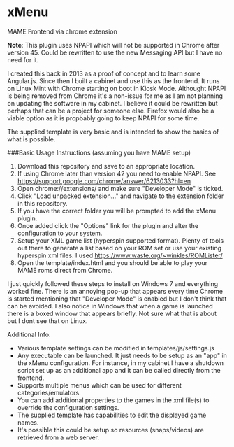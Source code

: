 # xMenu
MAME Frontend via chrome extension

**Note**: This plugin uses NPAPI which will not be supported in Chrome after version 45. Could be rewritten to use the new Messaging API but I have no need for it.

I created this back in 2013 as a proof of concept and to learn some Angular.js. Since then I built a cabinet and use this as the frontend. It runs on Linux Mint with Chrome starting on boot in Kiosk Mode. Althought NPAPI is being removed from Chrome it's a non-issue for me as I am not planning on updating the software in my cabinet. I believe it could be rewritten but perhaps that can be a project for someone else. Firefox would also be a viable option as it is propbably going to keep NPAPI for some time.

The supplied template is very basic and is intended to show the basics of what is possible.

###Basic Usage Instructions (assuming you have MAME setup)

1. Download this repository and save to an appropriate location.
2. If using Chrome later than version 42 you need to enable NPAPI. See https://support.google.com/chrome/answer/6213033?hl=en
3. Open chrome://extensions/ and make sure "Developer Mode" is ticked.
4. Click "Load unpacked extension..." and navigate to the extension folder in this repository.
5. If you have the correct folder you will be prompted to add the xMenu plugin.
6. Once added click the "Options" link for the plugin and alter the configuration to your system.
7. Setup your XML game list (hyperspin supported format). Plenty of tools out there to generate a list based on your ROM set or use your existing hyperspin xml files. I used https://www.waste.org/~winkles/ROMLister/
8. Open the template/index.html and you should be able to play your MAME roms direct from Chrome.

I just quickly followed these steps to install on Windows 7 and everything worked fine. There is an annoying pop-up that appears every time Chrome is started mentioning that "Developer Mode" is enabled but I don't think that can be avoided. I also notice in Windows that when a game is launched there is a boxed window that appears briefly. Not sure what that is about but I dont see that on Linux.

Additional Info:
* Various template settings can be modified in templates/js/settings.js
* Any executable can be launched. It just needs to be setup as an "app" in the xMenu configuration. For instance, in my cabinet I have a shutdown script set up as an additional app and it can be called directly from the frontend.
* Supports multiple menus which can be used for different categories/emulators.
* You can add additional properties to the games in the xml file(s) to override the configuration settings.
* The supplied template has capabilities to edit the displayed game names.
* It's possible this could be setup so resources (snaps/videos) are retrieved from a web server.



 


 
